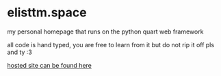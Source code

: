 # elisttm.space

my personal homepage that runs on the python quart web framework

all code is hand typed, you are free to learn from it but do not rip it off pls and ty :3 

[hosted site can be found here](https://elisttm.space)